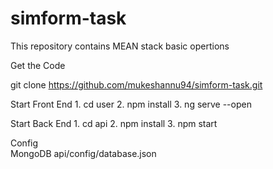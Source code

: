 # simform-task
This repository contains MEAN stack basic opertions

Get the Code

git clone https://github.com/mukeshannu94/simform-task.git

Start Front End
    1. cd user
    2. npm install
    3. ng serve --open

Start Back End
    1. cd api
    2. npm install
    3. npm start

Config    
    MongoDB
        api/config/database.json